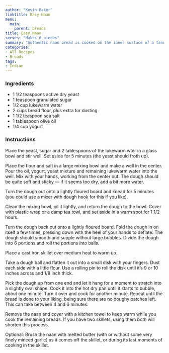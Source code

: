 ```yaml
---
author: "Kevin Baker"
linktitle: Easy Naan
menu:
  main:
    parent: breads
title: Easy Naan
serves: "Makes 6 pieces"
summary: "Authentic naan bread is cooked on the inner surface of a tandoor oven. This easy dough produces a tasty approximation by cooking the bread on a cast iron skillet like a tortilla. The finished bread is a patchwork of chewy, tender bread and crispy, flaky spots. "
categories:
- All Recipes
- Breads
tags:
- Indian
---
```

### Ingredients
<div class="ingredient-list">

* 1 1/2 teaspoons active dry yeast
* 1 teaspoon granulated sugar
* 1/2 cup lukewarm water
* 2 cups bread flour, plus extra for dusting
* 1 1/2 teaspoon sea salt
* 1 tablespoon olive oil
* 1/4 cup yogurt

</div>

### Instructions
Place the yeast, sugar and 2 tablespoons of the lukewarm wter in a glass bowl and stir well. Set aside for 5 minutes (the yeast should froth up).

Place the flour and salt in a large mixing bowl and make a well in the center. Pour the oil, yogurt, yeast mixture and remaining lukewarm water into the well.  Mix with your hands, working from the center out.  The dough should be quite soft and sticky — if it seems too dry, add a bit more water.

Turn the dough out onto a lightly floured board and knead for 5 minutes (you could use a mixer with dough hook for this if you like).

Clean the mixing bowl, oil it lightly, and return the dough to the bowl. Cover with plastic wrap or a damp tea towl, and set aside in a warm spot for 1 1/2 hours.  

Turn the dough back out onto a lightly floured board. Fold the dough in on itself a few times, pressing down with the heel of your hands to deflate. The dough should smooth and supple without large bubbles. Divide the dough into 6 portions and roll the portions into balls.

Place a cast iron skillet over medium heat to warm up. 

Take a dough ball and flatten it out into a small disk with your fingers.  Dust each side with a little flour. Use a rolling pin to roll the disk until it’s 9 or 10 inches across and 1/8 inch thick. 

Pick the dough up from one end and let it hang for a moment to stretch into a slightly oval shape. Cook it into the hot dry pan until it starts to bubble, about one minute. Turn it over and cook for another minute.  Repeat until the bread is done to your liking, being sure there are no doughy patches left. This can take between 4 and 6 minutes.

Remove the naan and cover with a kitchen towel to keep warm while you cook the remaining breads. If you have two skillets, using them both will shorten this process. 

Optional: Brush the naan with melted butter (with or without some very finely minced garlic) as it comes off the skillet, or during its last moments of cooking in the skillet.